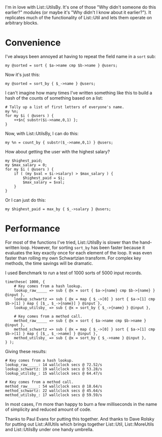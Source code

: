 I'm in love with List::UtilsBy.  It's one of those "Why didn't someone
do this earlier?" modules (or maybe it's "Why didn't I know about it
earlier?").  It replicates much of the functionality of List::Util and
lets them operate on arbitrary blocks.

# Convenience

I've always been annoyed at having to repeat the field name in a
`sort` sub:

    my @sorted = sort { $a->name cmp $b->name } @users;

Now it's just this:

    my @sorted = sort_by { $_->name } @users;

I can't imagine how many times I've written something like this to build
a hash of the counts of something based on a list:

    # Tally up a list of first letters of everyone's name.
    my %n;
    for my $i ( @users ) {
        ++$n{ substr($i->name,0,1) };
    }

Now, with List::UtilsBy, I can do this:

    my %n = count_by { substr($_->name,0,1) } @users;

How about getting the user with the highest salary?

    my $highest_paid;
    my $max_salary = 0;
    for my $i ( @users ) {
        if ( (my $val = $i->salary) > $max_salary ) {
            $highest_paid = $i;
            $max_salary = $val;
        }
    }

Or I can just do this:

    my $highest_paid = max_by { $_->salary } @users;

# Performance

For most of the functions I've tried, List::UtilsBy is slower than
the hand-written loop.  However, for sorting `sort_by` has been faster
because it evaluates the key exactly once for each element of the loop.
It was even faster than rolling my own Schwartzian transform.  For complex
key methods, the time savings will be dramatic.

I used Benchmark to run a test of 1000 sorts of 5000 input records.

    timethese( 1000, {
        # Key comes from a hash lookup.
        lookup_raw_____ => sub { @x = sort { $a->{name} cmp $b->{name} } @input },
        lookup_schwartz => sub { @x = map { $_->[0] } sort { $a->[1] cmp $b->[1] } map { [$_, $_->{name}] } @input },
        lookup_utilsby_ => sub { @x = sort_by { $_->{name} } @input },

        # Key comes from a method call.
        method_raw_____ => sub { @x = sort { $a->name cmp $b->name } @input },
        method_schwartz => sub { @x = map { $_->[0] } sort { $a->[1] cmp $b->[1] } map { [$_, $_->name] } @input },
        method_utilsby_ => sub { @x = sort_by { $_->name } @input },
    } );

Giving these results:

    # Key comes from a hash lookup.
    lookup_raw_____: 14 wallclock secs @ 72.52/s
    lookup_schwartz: 19 wallclock secs @ 53.28/s
    lookup_utilsby_: 15 wallclock secs @ 64.47/s

    # Key comes from a method call.
    method_raw_____: 54 wallclock secs @ 18.64/s
    method_schwartz: 22 wallclock secs @ 45.64/s
    method_utilsby_: 17 wallclock secs @ 59.59/s

In most cases, I'm more than happy to burn a few milliseconds in the
name of simplicity and reduced amount of code.

Thanks to Paul Evans for putting this together.  And thanks to Dave
Rolsky for putting out List::AllUtils which brings together List::Util,
List::MoreUtils and List::UtilsBy under one handy umbrella.
